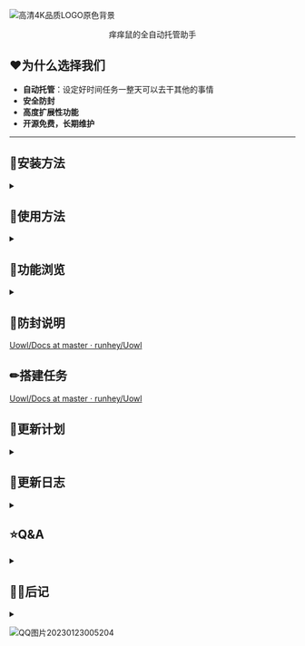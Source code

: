 ![高清4K品质LOGO原色背景](https://runhey-img-stg1.oss-cn-chengdu.aliyuncs.com/img2/%E9%AB%98%E6%B8%854K%E5%93%81%E8%B4%A8LOGO%E5%8E%9F%E8%89%B2%E8%83%8C%E6%99%AF.png)


<div align="center">痒痒鼠的全自动托管助手
</div>

## ❤为什么选择我们

- **自动托管**：设定好时间任务一整天可以去干其他的事情
- **安全防封**
- **高度扩展性功能**
- **开源免费，长期维护**

***

## 🎈安装方法

<details>
<summary></summary>

+ **以源码安装**(推荐)

  + 环境要求: python >= 3.10.8, 推荐使用pycharm+anaconda

  + 克隆或者下载 本项目

  + 安装库具体看**requirements.txt**, 其中graphviz和python-graphviz这个两个库不影响功能，库版本过高可自行回退

    ~~~powershell
    pip install -r requirements.txt
    ~~~

  + 运行 main.py

  + 打包项目可看[Uowl/Docs/打包项目](https://github.com/runhey/Uowl/blob/master/Docs/打包项目.md)

+ **以打包程序**

  (还未发布)

</details>

## 🎁使用方法

<details>
<summary></summary>

+ 下载客户端，支持：雷电模拟器[官网](https://www.ldmnq.com)、MuMu模拟器[官网](https://yys.163.com/zmb) 安卓手机


  作者强烈推荐使用雷电模拟器

+ 软件启动默认加载所有配置，所以安全起见修改保存后重启

#### 软件设置

###### 基础设置

+ deviceType: 随作者选 **雷电模拟器** 准没错
+ defaultWidth: 默认1280，不要改
+ defaultHeight: 默认720,  不要改
+ windowScaleRate:  改了也没用每次启动重新加载

###### 安卓设备

+ connectType
+ getScreenWay
+ controlWay  这三者默认adb
+ adbConnectChannel：选usb连接，手机记得开 **开发者选项** 去百度一下每个手机都不同
+ deviceId
+ androidWidth
+ androidHeight 这三者改了也没用每次启动重新加载

###### mumu模拟器

**！！！首先说明一下：例如mumu模拟器等新晋大厂模拟器与老牌模拟器如雷电模拟器底层架构不同**

！！！老牌模拟器是真的虚拟出一个手机，而大厂模拟器是把arm的指令集翻译为window的API

+ connectType ：选adb，window前台需要以管理员身份运行而且桌面鼠标都不能用
+ getScreenWay:  必须跟connectType保持一致
+ controlWay:  必须跟connectType保持一致
+ deviceId: 127.0.0.1:7555别改
+ mumuWidth: 1280
+ mumuHeight: 720
+ handleTitle:  阴阳师 - MuMu模拟器
+ handleNum: 每次启动mumu模拟器都不同

###### 雷电模拟器(推荐推荐再推荐)

+ connectType ：选window后台，但是游戏是不能最小化的可以被其他软件覆盖，推荐新开一个window虚拟桌面
+ getScreenWay:  必须跟connectType保持一致
+ controlWay:  必须跟connectType保持一致
+ mumuWidth: 1280
+ mumuHeight: 720
+ handleTitle:  雷电模拟器
+ handleNum: 每次启动雷电模拟器都不同

#### 客户端设置

###### mumu模拟器

+ 设置分辨率为 1280x720

###### 雷电模拟器

+ ->性能设置 -> 设置分辨率为 1280x720 平板型
+ ->其他设置 -> 设置ADB调试：开启本地链接

#### 游戏设置

+ 庭院选择默认皮肤

  ![image-20230118234546031](https://runhey-img-stg1.oss-cn-chengdu.aliyuncs.com/img2/image-20230118234546031.png)

+ 关闭

  ![image-20230118234807124](https://runhey-img-stg1.oss-cn-chengdu.aliyuncs.com/img2/image-20230118234807124.png)

+ 旧版

  ![image-20230127012326570](https://runhey-img-stg1.oss-cn-chengdu.aliyuncs.com/img2/image-20230127012326570.png)

#### 使用

！！！**作者在写的时候为了提进度没有考虑各种异常情况**，请一定按照说明来操作

如有一些不正常的情况请先保存，再重启

+ 点击左边菜单第二个任务调度中心，三个页面分别是每周，每日，立即执行三类，最下边自行添加删除设置。

+ 值得一提的是的forthwith 下面的default queue是一个单选框，可以选择设置多个以便不同情况切换
+ 点击左边菜单第一个，点击启动即可运行刚刚添加到forthwith上的任务

**如有疑惑请往 搭建任务 章节**

</details>

## 🔎功能浏览

<details>
<summary></summary>

![屏幕截图 2023-01-27 012140](https://runhey-img-stg1.oss-cn-chengdu.aliyuncs.com/img2/%E5%B1%8F%E5%B9%95%E6%88%AA%E5%9B%BE%202023-01-27%20012140.jpg)

![屏幕截图 2023-01-27 011817](https://runhey-img-stg1.oss-cn-chengdu.aliyuncs.com/img2/%E5%B1%8F%E5%B9%95%E6%88%AA%E5%9B%BE%202023-01-27%20011817.jpg)



</details>

## 🚨防封说明

[Uowl/Docs at master · runhey/Uowl ](https://github.com/runhey/Uowl/tree/master/Docs)

## ✏搭建任务

[Uowl/Docs at master · runhey/Uowl ](https://github.com/runhey/Uowl/tree/master/Docs)

## 📝更新计划

<details>
<summary></summary>

+ [ ] 开机自启
+ [ ] task时间触发上线游戏

#### Event

| 实现 | Name        | 名字         | 描述                         |
| ---- | ----------- | ------------ | ---------------------------- |
| ✅    | imgEvent    | 图像事件     | 非常重要的一个事件输入       |
| ❌    | intVarEvent | 整形变量事件 | 变量的触发对计数等等很有帮助 |
| ❌    | randomEvent | 随机触发事件 | 应对风控处理                 |
| ❌    | timeEvent   | 时间事件     | 任务内获取实际时间来进行处理 |
| ❌    | ocrEvent    | 文字识别事件 |                              |

#### Action

| 实现 | Name              | 名字         | 描述                   |
| ---- | ----------------- | ------------ | ---------------------- |
| ✅    | transitionsAction | 状态迁移动作 | 状态机根本action       |
| ✅    | clickAction       | 点击动作     | 非常重要的一个事件输入 |
| ❌    | intChangeAction   | 整形变量动作 |                        |
| ❌    | slideAction       | 滑动动作     |                        |
| ❌    |                   |              |                        |

#### Tasks

###### 每日任务

| name                | description                            |
| ------------------- | -------------------------------------- |
| ✅地狱鬼王           | 打三个鬼王                             |
| ✅封魔之时           | 点四次灯笼和打boss                     |
| ✅结界卡寄养收卡挂卡 | 包括每日收取资金，以高星太鼓斗鱼为主   |
| ✅寮领体力20         | 寮补给体力不到20也可领                 |
| ✅商店每天免费一次   |                                        |
| ✅上线领东西         | 包括签到、领勾玉、收小纸人、领邮箱等待 |
| ✅结界突破           | 打输了自动刷新                         |
| ✅喂养猫咪           |                                        |
| ✅悬赏封印           | 自动邀请                               |
| ✅花合战收取         |                                        |
| 每日一抽            |                                        |
| ✅收友情点           |                                        |
| 寮30                |                                        |
| 狩猎战              |                                        |
| 经验副本            |                                        |
| 金币副本            |                                        |

###### 每周任务

| name                  | description |
| --------------------- | ----------- |
| ✅杂货铺(蓝屏黑蛋体力) |             |
| 图鉴分享              |             |
| 秘闻十层              |             |
| 秘闻分享              |             |
| 寮功勋兑换            |             |
| 寄售屋一百勾玉        |             |
| 秘卷屋紫蛇皮          |             |
| 杂货铺御灵40张        |             |
| 唤妖借处千屋宝库兑换  |             |
| 地狱鬼王分享20勾      |             |

###### 肝帝任务

| name            | description                                                  |
| --------------- | ------------------------------------------------------------ |
| ✅单人挖土       |                                                              |
| ✅双人挖土(队长) | 稳定队友：需要最近一起打过，并且在界面上截取好友头像保存到任务路径friend1.jpg 或者 friend2.jpg （覆盖） |
| ✅多人挖土(队员) | 稳定队友：需要以前打过，勾选邀请时“不再提示”                 |
| ✅业原火         |                                                              |
| 魂水            |                                                              |
| 日轮            |                                                              |
| 六道            |                                                              |
| 觉醒            |                                                              |
| 突破            |                                                              |
| 御灵            |                                                              |
| 困28            |                                                              |

###### 活动任务

| 历次任务列表       | 描述 |
| ------------------ | ---- |
| ✅<2023春节> 伴星歌 |      |
|                    |      |
|                    |      |

</details>

## 📆更新日志

<details>
<summary></summary>

+ 2023.1.26:  优化UI动画，接受勾协

+ 2023.1.18: 伟大的里程碑！！！完成<地域鬼王>

+ 2023.1.15: task list done! and complete a part of the scheduler UI

+ 2023.1.14: "Task Build"   finished!!!

+ 2023.1.13：还有一些Task

+ 2023.1.11：完成一半Task的Build界面

+ 2023.1.8:  rename ThreadRun to TaskScheduler and the forthwith Task function is realized。 添加clickAction, transitionsAction和imgEvent。然后初步实现了task的内容
+ 2023.1.7:   忘记了实现了什么了

+ 2023.1.4：解决雷电模拟器后台模式bug，实现Device类

+ 2023.1.3：实现Bridge,Log4,ThreadRun：建立qml与python通信。实现Adb即Handle设备接口

+ 2023.1.2：打包测试，实现启动页UI，设置页UI，编写基本设置JSON文件
+ 2022.12.29：搭建部分UI框架
+ 2022.12.28：实现部分设计稿
+ 2022.12.27：每一个优秀的项目都是从新建文件夹开始

</details>

## 	⭐Q&A

<details>
<summary></summary>

​    

</details>

## 🙋‍♀️后记

<details>
<summary></summary>
感谢aicezam的项目[SmartOnmyoji](https://github.com/aicezam/SmartOnmyoji)
</details>

![QQ图片20230123005204](https://runhey-img-stg1.oss-cn-chengdu.aliyuncs.com/img2/QQ%E5%9B%BE%E7%89%8720230123005204.jpg)
